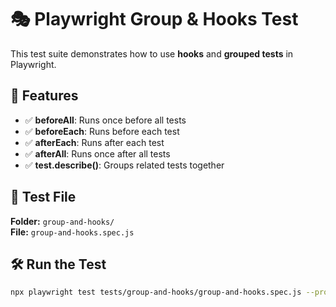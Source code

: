 # 🎭 Playwright Group & Hooks Test

This test suite demonstrates how to use **hooks** and **grouped tests** in Playwright.

## 📌 Features

- ✅ **beforeAll**: Runs once before all tests
- ✅ **beforeEach**: Runs before each test
- ✅ **afterEach**: Runs after each test
- ✅ **afterAll**: Runs once after all tests
- ✅ **test.describe()**: Groups related tests together

## 📂 Test File

**Folder:** `group-and-hooks/`  
**File:** `group-and-hooks.spec.js`

## 🛠 Run the Test

```sh
npx playwright test tests/group-and-hooks/group-and-hooks.spec.js --project chromium --headed
```
